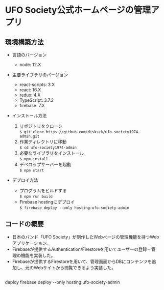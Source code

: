 # UFO Society公式ホームページの管理アプリ

## 環境構築方法
  - 言語のバージョン
    - node: 12.X
  - 主要ライブラリのバージョン
    - react-scripts: 3.X
    - react: 16.X
    - redux: 4.X
    - TypeScript: 3.7.2
    - firebase: 7.X

  - インストール方法  
    1. リポジトリをクローン  
    `$ git clone https://github.com/diskszk/ufo-society1974-admin.git`  
    1. 作業ディレクトリに移動  
    `$ cd ufo-society1974-admin`
    1. 必要なライブラリをインストール  
    `$ npm install`
    1. デベロップサーバーを起動  
    `$ npm start`
  
  - デプロイ方法
    - プログラムをビルドする  
    `$ npm run build`
    - Firebase hostingにデプロイ  
    `$ firebase deploy --only hosting:ufo-society-admin`

## コードの概要
  - 日本のバンド「UFO Society」が制作したWebページの管理機能を持つWebアプリケーション。
  - Firebaseが提供するAuthentication/Firestoreを用いてユーザーの登録・管理の機能を実装した。
  - Firebaseが提供するFirestoreを用いて、管理画面からDBにコンテンツを追加し、元のWebサイトから閲覧できるよう実装した。

## 
deploy
firebase deploy --only hosting:ufo-society-admin